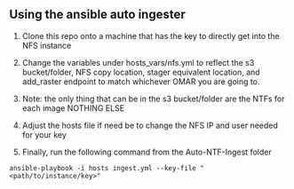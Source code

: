 ## Using the ansible auto ingester

1. Clone this repo onto a machine that has the key to directly get into the NFS instance

2. Change the variables under hosts_vars/nfs.yml to reflect the s3 bucket/folder, NFS copy location, stager equivalent location, and add_raster endpoint to match whichever OMAR you are going to.

3. Note: the only thing that can be in the s3 bucket/folder are the NTFs for each image NOTHING ELSE

4. Adjust the hosts file if need be to change the NFS IP and user needed for your key

5. Finally, run the following command from the Auto-NTF-Ingest folder

```
ansible-playbook -i hosts ingest.yml --key-file "<path/to/instance/key>"
```
